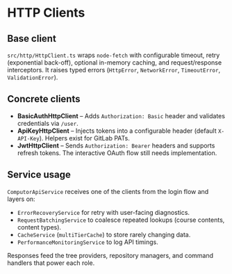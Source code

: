 # HTTP Clients

## Base client
`src/http/HttpClient.ts` wraps `node-fetch` with configurable timeout, retry (exponential back-off), optional in-memory caching, and request/response interceptors. It raises typed errors (`HttpError`, `NetworkError`, `TimeoutError`, `ValidationError`).

## Concrete clients
- **BasicAuthHttpClient** – Adds `Authorization: Basic` header and validates credentials via `/user`.
- **ApiKeyHttpClient** – Injects tokens into a configurable header (default `X-API-Key`). Helpers exist for GitLab PATs.
- **JwtHttpClient** – Sends `Authorization: Bearer` headers and supports refresh tokens. The interactive OAuth flow still needs implementation.

## Service usage
`ComputorApiService` receives one of the clients from the login flow and layers on:
- `ErrorRecoveryService` for retry with user-facing diagnostics.
- `RequestBatchingService` to coalesce repeated lookups (course contents, content types).
- `CacheService` (`multiTierCache`) to store rarely changing data.
- `PerformanceMonitoringService` to log API timings.

Responses feed the tree providers, repository managers, and command handlers that power each role.
